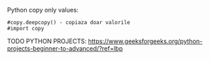 Python copy only values:

    #copy.deepcopy() - copiaza doar valorile
    #import copy

TODO PYTHON PROJECTS: https://www.geeksforgeeks.org/python-projects-beginner-to-advanced/?ref=lbp